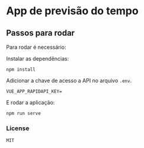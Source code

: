 # App de previsão do tempo

## Passos para rodar

Para rodar é necessário:

Instalar as dependências:

`npm install`

Adicionar a chave de acesso a API no arquivo `.env`.

```
VUE_APP_RAPIDAPI_KEY=
```

E rodar a aplicação:

```
npm run serve
```

### License

```
MIT
```
